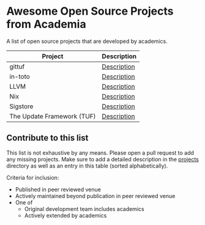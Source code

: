 # Awesome Open Source Projects from Academia

A list of open source projects that are developed by academics.

| Project | Description |
|---------|-------------|
| gittuf | [Description](/projects/gittuf/README.md) |
| in-toto | [Description](/projects/in-toto/README.md) |
| LLVM | [Description](/projects/llvm/README.md) |
| Nix | [Description](/projects/nix/README.md) |
| Sigstore | [Description](/projects/sigstore/README.md) |
| The Update Framework (TUF) | [Description](/projects/the-update-framework/README.md) |

## Contribute to this list

This list is not exhaustive by any means. Please open a pull request to add any
missing projects. Make sure to add a detailed description in the
[projects](/projects) directory as well as an entry in this table (sorted
alphabetically).

Criteria for inclusion:

- Published in peer reviewed venue
- Actively maintained beyond publication in peer reviewed venue
- One of
  - Original development team includes academics
  - Actively extended by academics
